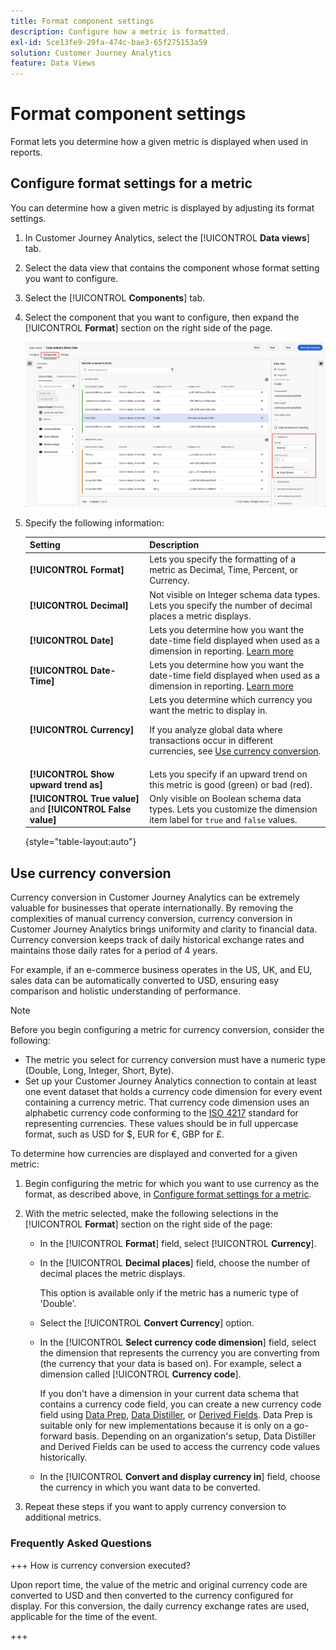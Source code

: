 ```yaml
---
title: Format component settings
description: Configure how a metric is formatted.
exl-id: 5ce13fe9-29fa-474c-bae3-65f275153a59
solution: Customer Journey Analytics
feature: Data Views
---
```

# Format component settings

Format lets you determine how a given metric is displayed when used in reports.

## Configure format settings for a metric

You can determine how a given metric is displayed by adjusting its format settings.

1. In Customer Journey Analytics, select the [!UICONTROL **Data views**] tab.

1. Select the data view that contains the component whose format setting you want to configure. 

1. Select the [!UICONTROL **Components**] tab.

1. Select the component that you want to configure, then expand the [!UICONTROL **Format**] section on the right side of the page.

   ![Format settings](../assets/format-settings.png)

1. Specify the following information:

   | Setting | Description |
   | --- | --- |
   | **[!UICONTROL Format]** | Lets you specify the formatting of a metric as Decimal, Time, Percent, or Currency. |
   | **[!UICONTROL Decimal]** | Not visible on Integer schema data types. Lets you specify the number of decimal places a metric displays. |
   | **[!UICONTROL Date]** | Lets you determine how you want the date-time field displayed when used as a dimension in reporting. [Learn more](../../use-cases/data-views/data-views-usecases.md#date-and-date-time-use-cases) |
   | **[!UICONTROL Date-Time]** | Lets you determine how you want the date-time field displayed when used as a dimension in reporting. [Learn more](../../use-cases/data-views/data-views-usecases.md#date-and-date-time-use-cases) |
   | **[!UICONTROL Currency]** | Lets you determine which currency you want the metric to display in. <p>If you analyze global data where transactions occur in different currencies, see  [Use currency conversion](#use-currency-conversion).</p> |
   | **[!UICONTROL Show upward trend as]** | Lets you specify if an upward trend on this metric is good (green) or bad (red). |
   | **[!UICONTROL True value]** and **[!UICONTROL False value]** | Only visible on Boolean schema data types. Lets you customize the dimension item label for `true` and `false` values. |

   {style="table-layout:auto"}

## Use currency conversion

Currency conversion in Customer Journey Analytics can be extremely valuable for businesses that operate internationally. By removing the complexities of manual currency conversion, currency conversion in Customer Journey Analytics brings uniformity and clarity to financial data. Currency conversion keeps track of daily historical exchange rates and maintains those daily rates for a period of 4 years. 

For example, if an e-commerce business operates in the US, UK, and EU, sales data can be automatically converted to USD, ensuring easy comparison and holistic understanding of performance.

>[!NOTE]
>
>Before you begin configuring a metric for currency conversion, consider the following:
>
>* The metric you select for currency conversion must have a numeric type (Double, Long, Integer, Short, Byte).
>* Set up your Customer Journey Analytics connection to contain at least one event dataset that holds a currency code dimension for every event containing a currency metric. That currency code dimension uses an alphabetic currency code conforming to the [ISO 4217](https://www.iso.org/iso-4217-currency-codes.html) standard for representing currencies. These values should be in full uppercase format, such as USD for $, EUR for &euro;, GBP for £. 

To determine how currencies are displayed and converted for a given metric:

1. Begin configuring the metric for which you want to use currency as the format, as described above, in [Configure format settings for a metric](#configure-format-settings-for-a-metric). 

1. With the metric selected, make the following selections in the [!UICONTROL **Format**] section on the right side of the page:

   * In the [!UICONTROL **Format**] field, select [!UICONTROL **Currency**]. 

   * In the [!UICONTROL **Decimal places**] field, choose the number of decimal places the metric displays.

     This option is available only if the metric has a numeric type of 'Double'.

   * Select the [!UICONTROL **Convert Currency**] option.

   * In the [!UICONTROL **Select currency code dimension**] field, select the dimension that represents the currency you are converting from (the currency that your data is based on). For example, select a dimension called [!UICONTROL **Currency code**].

     If you don't have a dimension in your current data schema that contains a currency code field, you can create a new currency code field using [Data Prep](https://experienceleague.adobe.com/docs/experience-platform/data-prep/home.html), [Data Distiller](https://experienceleague.adobe.com/docs/experience-platform/query/data-distiller/overview.html), or [Derived Fields](/help/data-views/derived-fields/derived-fields.md). Data Prep is suitable only for new implementations because it is only on a go-forward basis. Depending on an organization's setup, Data Distiller and Derived Fields can be used to access the currency code values historically.

   * In the [!UICONTROL **Convert and display currency in**] field, choose the currency in which you want data to be converted.

1. Repeat these steps if you want to apply currency conversion to additional metrics.



### Frequently Asked Questions

+++ How is currency conversion executed?

Upon report time, the value of the metric and original currency code are converted to USD and then converted to the currency configured for display. For this conversion, the daily currency exchange rates are used, applicable for the time of the event.

+++

